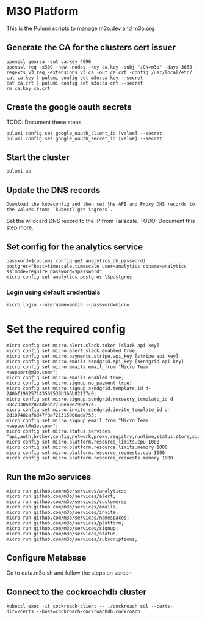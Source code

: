 # M3O Platform

This is the Pulumi scripts to manage m3o.dev and m3o.org

## Generate the CA for the clusters cert issuer

```
openssl genrsa -out ca.key 4096
openssl req -x509 -new -nodes -key ca.key -subj "/CN=m3o" -days 3650 -reqexts v3_req -extensions v3_ca -out ca.crt -config /usr/local/etc/
cat ca.key | pulumi config set m3o:ca-key --secret
cat ca.crt | pulumi config set m3o:ca-crt --secret
rm ca.key ca.crt
```

## Create the google oauth secrets

TODO: Document these steps

```
pulumi config set google_oauth_client_id [value] --secret
pulumi config set google_oauth_secret_id [value] --secret
```

## Start the cluster

```
pulumi up
```

## Update the DNS records

```
Download the kubeconfig and then set the API and Proxy DNS records to the values from: `kubectl get ingress`.
```

Set the wildcard DNS record to the IP from Tailscale. TODO: Document this step more.

## Set config for the analytics service

```
password=$(pulumi config get analytics_db_password)
postgres="host=timescale.timescale user=analytics dbname=analytics sslmode=require password=$password"
micro config set analytics.postgres \$postgres
```

### Login using default credentials

```
micro login --username=admin --password=micro
```

# Set the required config

```
micro config set micro.alert.slack.token [slack api key]
micro config set micro.alert.slack.enabled true
micro config set micro.payments.stripe.api_key [stripe api key]
micro config set micro.emails.sendgrid.api_key [sendgrid api key]
micro config set micro.emails.email_from "Micro Team <support@m3o.com>";
micro config set micro.emails.enabled true;
micro config set micro.signup.no_payment true;
micro config set micro.signup.sendgrid.template_id d-240bf196257143569539b3b6b82127c0;
micro config set micro.signup.sendgrid.recovery_template_id d-08c2330ae2824de5b2730e49e298e97e;
micro config set micro.invite.sendgrid.invite_template_id d-2d107482af6d47f8a721315906ada753;
micro config set micro.signup.email_from "Micro Team <support@m3o.com>";
micro config set micro.status.services "api,auth,broker,config,network,proxy,registry,runtime,status,store,signup,platform,invite,customers,namespaces,emails,alert,billing";
micro config set micro.platform.resource_limits.cpu 1000
micro config set micro.platform.resource_limits.memory 1000
micro config set micro.platform.resource_requests.cpu 1000
micro config set micro.platform.resource_requests.memory 1000
```

## Run the m3o services

```
micro run github.com/m3o/services/analytics;
micro run github.com/m3o/services/alert;
micro run github.com/m3o/services/customers;
micro run github.com/m3o/services/emails;
micro run github.com/m3o/services/invite;
micro run github.com/m3o/services/namespaces;
micro run github.com/m3o/services/platform;
micro run github.com/m3o/services/signup;
micro run github.com/m3o/services/status;
micro run github.com/m3o/services/subscriptions;
```

## Configure Metabase

Go to data.m3o.sh and follow the steps on screen

## Connect to the cockroachdb cluster

```
kubectl exec -it cockroach-client -- ./cockroach sql --certs-dir=/certs --host=cockroach-cockroachdb.cockroach
```
